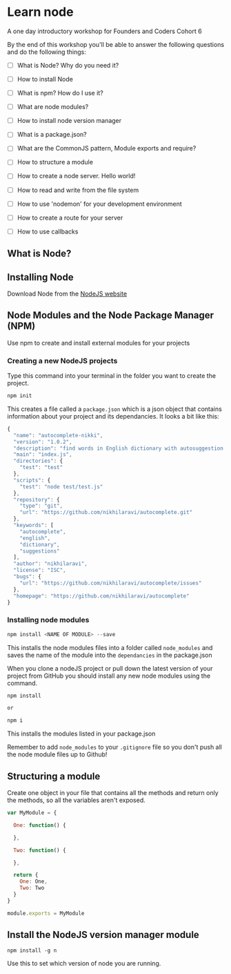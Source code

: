 # Learn node
A one day introductory workshop for Founders and Coders Cohort 6

By the end of this workshop you'll be able to answer the following questions and do the following things:
* [ ] What is Node? Why do you need it?
* [ ] How to install Node
* [ ] What is npm? How do I use it?
* [ ] What are node modules?
* [ ] How to install node version manager
* [ ] What is a package.json?
* [ ] What are the CommonJS pattern, Module exports and require?
* [ ] How to structure a module
* [ ] How to create a node server. Hello world!
* [ ] How to read and write from the file system
* [ ] How to use 'nodemon' for your development environment
* [ ] How to create a route for your server
* [ ] How to use callbacks


## What is Node?


## Installing Node

Download Node from the [NodeJS website](https://nodejs.org/en/)

## Node Modules and the Node Package Manager (NPM)

Use npm to create and install external modules for your projects

### Creating a new NodeJS projects

Type this command into your terminal in the folder you want to create the project.

```js
npm init
```

This creates a file called a `package.json` which is a json object that contains information about your project and its dependancies. It looks a bit like this:

```js
{
  "name": "autocomplete-nikki",
  "version": "1.0.2",
  "description": "find words in English dictionary with autosuggestion!",
  "main": "index.js",
  "directories": {
    "test": "test"
  },
  "scripts": {
    "test": "node test/test.js"
  },
  "repository": {
    "type": "git",
    "url": "https://github.com/nikhilaravi/autocomplete.git"
  },
  "keywords": [
    "autocomplete",
    "english",
    "dictionary",
    "suggestions"
  ],
  "author": "nikhilaravi",
  "license": "ISC",
  "bugs": {
    "url": "https://github.com/nikhilaravi/autocomplete/issues"
  },
  "homepage": "https://github.com/nikhilaravi/autocomplete"
}

```

### Installing node modules

```js
npm install <NAME OF MODULE> --save
```

This installs the node modules files into a folder called `node_modules` and saves the name of the module into the `dependancies` in the package.json

When you clone a nodeJS project or pull down the latest version of your project from GitHub you should install any new node modules using the command.

```js
npm install

or

npm i
```

This installs the modules listed in your package.json

Remember to add `node_modules` to your `.gitignore` file so you don't push all the node module files up to Github!

## Structuring a module

Create one object in your file that contains all the methods and return only the methods, so all the variables aren't exposed.

```js
var MyModule = {

  One: function() {

  },

  Two: function() {

  },

  return {
    One: One,
    Two: Two
  }
}

```

```js
module.exports = MyModule
```

## Install the NodeJS version manager module

`npm install -g n`

Use this to set which version of node you are running.

